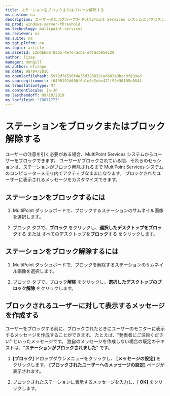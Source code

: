 ```yaml
---
title: ステーションをブロックまたはブロック解除する
ms.custom: na
description: ユーザーまたはグループが MultiPoint Services システムにアクセスしないようにする方法について説明します。
ms.prod: windows-server-threshold
ms.technology: multipoint-services
ms.reviewer: na
ms.suite: na
ms.tgt_pltfrm: na
ms.topic: article
ms.assetid: 12bdbb60-03a5-4e7d-acb1-e4fdcb950c29
author: lizap
manager: dongill
ms.author: elizapo
ms.date: 08/04/2016
ms.openlocfilehash: 5972d7e596f4a35d323832cad68349bcc0fe99ed
ms.sourcegitcommit: f6490192d686f0a1e0c2ebe471f98e30105c0844
ms.translationtype: MT
ms.contentlocale: ja-JP
ms.lasthandoff: 09/10/2019
ms.locfileid: "70871773"
---
```

# <a name="block-or-unblock-a-station"></a>ステーションをブロックまたはブロック解除する
ユーザーの注意を引く必要がある場合、MultiPoint Services システムからユーザーをブロックできます。 ユーザーがブロックされている間、それらのセッションは、ステーションがブロック解除されるまで MultiPoint Services システムのコンピューターメモリ内でアクティブなままになります。 ブロックされたユーザーに表示されるメッセージをカスタマイズできます。  
  
## <a name="to-block-a-station"></a>ステーションをブロックするには  
  
1.  MultiPoint ダッシュボードで、ブロックするステーションのサムネイル画像を選択します。  
  
2.  ブロック タブで、**ブロック** をクリックし、**選択したデスクトップをブロック**する または すべてのデスクトップを**ブロック**する をクリックします。  
   
## <a name="to-unblock-a-station"></a>ステーションをブロック解除するには  
  
1.  MultiPoint ダッシュボードで、ブロックを解除するステーションのサムネイル画像を選択します。  
  
2.  ブロック タブで、ブロック**解除** をクリックし、**選択したデスクトップのブロック解除** をクリックします。  
   
## <a name="create-a-message-to-display-for-blocked-users"></a>ブロックされるユーザーに対して表示するメッセージを作成する  
ユーザーをブロックする前に、ブロックされたときにユーザーのモニターに表示するメッセージを作成することができます。 たとえば、"発表者にご注目ください" といったメッセージです。 独自のメッセージを作成しない場合の既定のテキストは、"**ステーションがブロックされました**" です。  
   
1.  **[ブロック]** ドロップダウンメニューをクリックし、 **[メッセージの設定]** をクリックします。 **[ブロックされたユーザーへのメッセージの設定]** ページが表示されます。  
  
2.  ブロックされたステーションに表示するメッセージを入力し、[ **OK]** をクリックします。